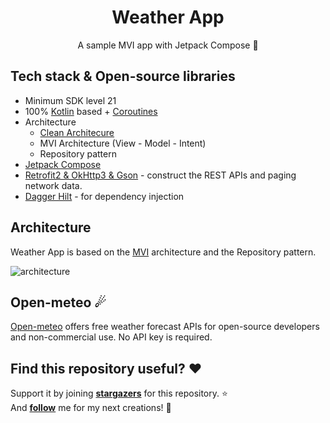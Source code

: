 <h1 align="center">Weather App</h1>

<p align="center">  
A sample MVI app with Jetpack Compose 🚀
</p>

## Tech stack & Open-source libraries
- Minimum SDK level 21
- 100% [Kotlin](https://kotlinlang.org/) based + [Coroutines](https://github.com/Kotlin/kotlinx.coroutines)
- Architecture
    - [Clean Architecure](https://developer.android.com/jetpack/guide)
    - MVI Architecture (View - Model - Intent)
    - Repository pattern
- [Jetpack Compose](https://developer.android.com/jetpack/compose?hl=pt-br)
- [Retrofit2 & OkHttp3 & Gson](https://github.com/square/retrofit) - construct the REST APIs and paging network data.
- [Dagger Hilt](https://dagger.dev/hilt/) - for dependency injection

## Architecture
Weather App is based on the [MVI](https://amsterdamstandard.com/en/post/modern-android-architecture-with-mvi-design-pattern) architecture and the Repository pattern.

![architecture](https://amsterdamstandard.com/files/blog/MVI/frame-3.png?d0bef08656)

## Open-meteo ☄
[Open-meteo](https://open-meteo.com/en) offers free weather forecast APIs for open-source developers and non-commercial use. No API key is required.

## Find this repository useful? ❤
Support it by joining __[stargazers](https://github.com/iamageo/weather)__ for this repository. :star: <br>
And __[follow](https://github.com/iamageo)__ me for my next creations! 🤩